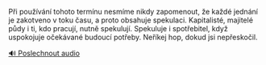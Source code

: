 
Při používání tohoto termínu nesmíme nikdy zapomenout, že každé jednání je zakotveno v toku času, a proto obsahuje spekulaci. Kapitalisté, majitelé půdy i ti, kdo pracují, nutně spekulují. Spekuluje i spotřebitel, když uspokojuje očekávané budoucí potřeby. Neříkej hop, dokud jsi nepřeskočil.

[🔊 Poslechnout audio](/data/7-paragraphs/audio/chapter_49/para_003-Pi-pouvn-tohoto-termnu-nesmme-nikdy-zapomen.mp3)
